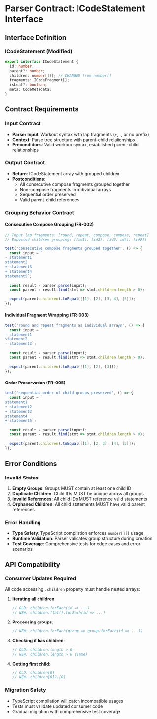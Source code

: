 # Parser Contract: ICodeStatement Interface

## Interface Definition

### ICodeStatement (Modified)
```typescript
export interface ICodeStatement {
  id: number;
  parent?: number;
  children: number[][]; // CHANGED from number[]
  fragments: ICodeFragment[];
  isLeaf?: boolean;
  meta: CodeMetadata;
}
```

## Contract Requirements

### Input Contract
- **Parser Input**: Workout syntax with lap fragments (`+`, `-`, or no prefix)
- **Context**: Parse tree structure with parent-child relationships
- **Preconditions**: Valid workout syntax, established parent-child relationships

### Output Contract  
- **Return**: ICodeStatement array with grouped children
- **Postconditions**: 
  - All consecutive compose fragments grouped together
  - Non-compose fragments in individual arrays
  - Sequential order preserved
  - Valid parent-child references

### Grouping Behavior Contract

#### Consecutive Compose Grouping (FR-002)
```typescript
// Input lap fragments: [round, repeat, compose, compose, repeat]
// Expected children grouping: [[id1], [id2], [id3, id4], [id5]]

test('consecutive compose fragments grouped together', () => {
  const input = `
- statement1
statement2  
+ statement3
+ statement4
statement5`;
  
  const result = parser.parse(input);
  const parent = result.find(stmt => stmt.children.length > 0);
  
  expect(parent.children).toEqual([[1], [2], [3, 4], [5]]);
});
```

#### Individual Fragment Wrapping (FR-003)
```typescript
test('round and repeat fragments as individual arrays', () => {
  const input = `
- statement1
statement2
- statement3`;
  
  const result = parser.parse(input);
  const parent = result.find(stmt => stmt.children.length > 0);
  
  expect(parent.children).toEqual([[1], [2], [3]]);
});
```

#### Order Preservation (FR-005)
```typescript
test('sequential order of child groups preserved', () => {
  const input = `
statement1
+ statement2  
+ statement3
statement4
+ statement5`;
  
  const result = parser.parse(input);
  const parent = result.find(stmt => stmt.children.length > 0);
  
  expect(parent.children).toEqual([[1], [2, 3], [4], [5]]);
});
```

## Error Conditions

### Invalid States
1. **Empty Groups**: Groups MUST contain at least one child ID
2. **Duplicate Children**: Child IDs MUST be unique across all groups
3. **Invalid References**: All child IDs MUST reference valid statements
4. **Orphaned Children**: All child statements MUST have valid parent references

### Error Handling
- **Type Safety**: TypeScript compilation enforces `number[][]` usage
- **Runtime Validation**: Parser validates group structure during creation  
- **Test Coverage**: Comprehensive tests for edge cases and error scenarios

## API Compatibility

### Consumer Updates Required
All code accessing `.children` property must handle nested arrays:

1. **Iterating all children**:
   ```typescript
   // OLD: children.forEach(id => ...)
   // NEW: children.flat().forEach(id => ...)
   ```

2. **Processing groups**:
   ```typescript
   // NEW: children.forEach(group => group.forEach(id => ...))
   ```

3. **Checking if has children**:
   ```typescript  
   // OLD: children.length > 0
   // NEW: children.length > 0 (same)
   ```

4. **Getting first child**:
   ```typescript
   // OLD: children[0] 
   // NEW: children[0]?.[0]
   ```

### Migration Safety
- TypeScript compilation will catch incompatible usages
- Tests must validate updated consumer code
- Gradual migration with comprehensive test coverage